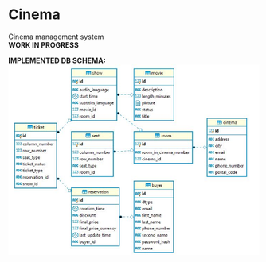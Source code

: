 # Cinema  
Cinema management system  
**WORK IN PROGRESS**

**IMPLEMENTED DB SCHEMA:**
![](CinemaDB.jpg)
